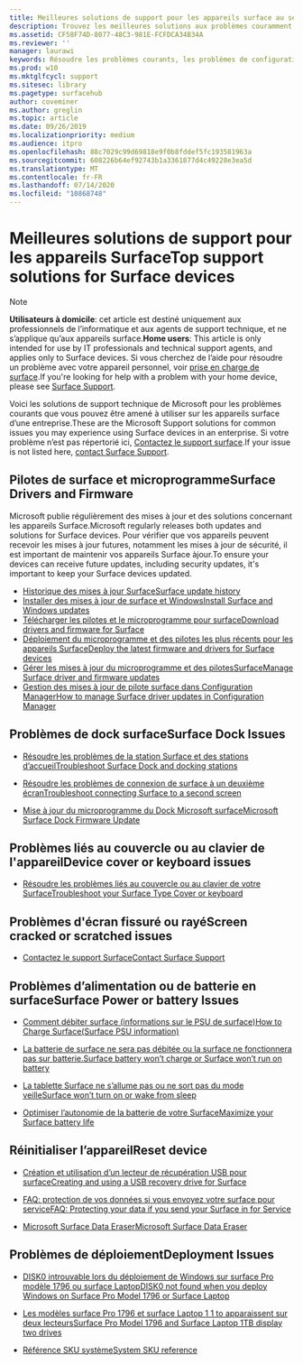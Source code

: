 ```yaml
---
title: Meilleures solutions de support pour les appareils surface au sein de l’entreprise
description: Trouvez les meilleures solutions aux problèmes couramment rencontrés lors de l’utilisation de Surface dans l’entreprise.
ms.assetid: CF58F74D-8077-48C3-981E-FCFDCA34B34A
ms.reviewer: ''
manager: laurawi
keywords: Résoudre les problèmes courants, les problèmes de configuration
ms.prod: w10
ms.mktglfcycl: support
ms.sitesec: library
ms.pagetype: surfacehub
author: coveminer
ms.author: greglin
ms.topic: article
ms.date: 09/26/2019
ms.localizationpriority: medium
ms.audience: itpro
ms.openlocfilehash: 88c7029c99d69818e9f0b8fddef5fc193581963a
ms.sourcegitcommit: 608226b64ef92743b1a3361877d4c49228e3ea5d
ms.translationtype: MT
ms.contentlocale: fr-FR
ms.lasthandoff: 07/14/2020
ms.locfileid: "10868748"
---
```

# <span data-ttu-id="96fea-104">Meilleures solutions de support pour les appareils Surface</span><span class="sxs-lookup"><span data-stu-id="96fea-104">Top support solutions for Surface devices</span></span>

> [!Note]
> <span data-ttu-id="96fea-105">**Utilisateurs à domicile**: cet article est destiné uniquement aux professionnels de l’informatique et aux agents de support technique, et ne s’applique qu’aux appareils surface.</span><span class="sxs-lookup"><span data-stu-id="96fea-105">**Home users**: This article is only intended for use by IT professionals and technical support agents, and applies only to Surface devices.</span></span> <span data-ttu-id="96fea-106">Si vous cherchez de l’aide pour résoudre un problème avec votre appareil personnel, voir [prise en charge de surface](contact-surface-support.md?tabs=online).</span><span class="sxs-lookup"><span data-stu-id="96fea-106">If you're looking for help with a problem with your home device, please see [Surface Support](contact-surface-support.md?tabs=online).</span></span>

<span data-ttu-id="96fea-107">Voici les solutions de support technique de Microsoft pour les problèmes courants que vous pouvez être amené à utiliser sur les appareils surface d’une entreprise.</span><span class="sxs-lookup"><span data-stu-id="96fea-107">These are the Microsoft Support solutions for common issues you may experience using Surface devices in an enterprise.</span></span> <span data-ttu-id="96fea-108">Si votre problème n’est pas répertorié ici, [Contactez le support surface](contact-surface-support.md?tabs=online).</span><span class="sxs-lookup"><span data-stu-id="96fea-108">If your issue is not listed here, [contact Surface Support](contact-surface-support.md?tabs=online).</span></span>

## <span data-ttu-id="96fea-109">Pilotes de surface et microprogramme</span><span class="sxs-lookup"><span data-stu-id="96fea-109">Surface Drivers and Firmware</span></span>

<span data-ttu-id="96fea-110">Microsoft publie régulièrement des mises à jour et des solutions concernant les appareils Surface.</span><span class="sxs-lookup"><span data-stu-id="96fea-110">Microsoft regularly releases both updates and solutions for Surface devices.</span></span> <span data-ttu-id="96fea-111">Pour vérifier que vos appareils peuvent recevoir les mises à jour futures, notamment les mises à jour de sécurité, il est important de maintenir vos appareils Surface àjour.</span><span class="sxs-lookup"><span data-stu-id="96fea-111">To ensure your devices can receive future updates, including security updates, it's important to keep your Surface devices updated.</span></span>

- [<span data-ttu-id="96fea-112">Historique des mises à jour Surface</span><span class="sxs-lookup"><span data-stu-id="96fea-112">Surface update history</span></span>](https://www.microsoft.com/surface/support/install-update-activate/surface-update-history)
- [<span data-ttu-id="96fea-113">Installer des mises à jour de surface et Windows</span><span class="sxs-lookup"><span data-stu-id="96fea-113">Install Surface and Windows updates</span></span>](https://www.microsoft.com/surface/support/performance-and-maintenance/install-software-updates-for-surface?os=windows-10&=undefined)
- [<span data-ttu-id="96fea-114">Télécharger les pilotes et le microprogramme pour surface</span><span class="sxs-lookup"><span data-stu-id="96fea-114">Download drivers and firmware for Surface</span></span>](https://support.microsoft.com/help/4023482)
- [<span data-ttu-id="96fea-115">Déploiement du microprogramme et des pilotes les plus récents pour les appareils Surface</span><span class="sxs-lookup"><span data-stu-id="96fea-115">Deploy the latest firmware and drivers for Surface devices</span></span>](https://docs.microsoft.com/surface/deploy-the-latest-firmware-and-drivers-for-surface-devices)
- [<span data-ttu-id="96fea-116">Gérer les mises à jour du microprogramme et des pilotesSurface</span><span class="sxs-lookup"><span data-stu-id="96fea-116">Manage Surface driver and firmware updates</span></span>](https://docs.microsoft.com/surface/manage-surface-pro-3-firmware-updates)
- [<span data-ttu-id="96fea-117">Gestion des mises à jour de pilote surface dans Configuration Manager</span><span class="sxs-lookup"><span data-stu-id="96fea-117">How to manage Surface driver updates in Configuration Manager</span></span>](https://support.microsoft.com/help/4098906)

## <span data-ttu-id="96fea-118">Problèmes de dock surface</span><span class="sxs-lookup"><span data-stu-id="96fea-118">Surface Dock Issues</span></span>

- [<span data-ttu-id="96fea-119">Résoudre les problèmes de la station Surface et des stations d’accueil</span><span class="sxs-lookup"><span data-stu-id="96fea-119">Troubleshoot Surface Dock and docking stations</span></span>](https://support.microsoft.com/help/4023468/surface-troubleshoot-surface-dock-and-docking-stations)

- [<span data-ttu-id="96fea-120">Résoudre les problèmes de connexion de surface à un deuxième écran</span><span class="sxs-lookup"><span data-stu-id="96fea-120">Troubleshoot connecting Surface to a second screen</span></span>](https://support.microsoft.com/help/4023496)

- [<span data-ttu-id="96fea-121">Mise à jour du microprogramme du Dock Microsoft surface</span><span class="sxs-lookup"><span data-stu-id="96fea-121">Microsoft Surface Dock Firmware Update</span></span>](https://docs.microsoft.com/surface/surface-dock-updater)

## <span data-ttu-id="96fea-122">Problèmes liés au couvercle ou au clavier de l'appareil</span><span class="sxs-lookup"><span data-stu-id="96fea-122">Device cover or keyboard issues</span></span>

- [<span data-ttu-id="96fea-123">Résoudre les problèmes liés au couvercle ou au clavier de votre Surface</span><span class="sxs-lookup"><span data-stu-id="96fea-123">Troubleshoot your Surface Type Cover or keyboard</span></span>](https://www.microsoft.com/surface/support/hardware-and-drivers/troubleshoot-surface-keyboards)

## <span data-ttu-id="96fea-124">Problèmes d'écran fissuré ou rayé</span><span class="sxs-lookup"><span data-stu-id="96fea-124">Screen cracked or scratched issues</span></span>

- [<span data-ttu-id="96fea-125">Contactez le support Surface</span><span class="sxs-lookup"><span data-stu-id="96fea-125">Contact Surface Support</span></span>](contact-surface-support.md?tabs=online)

## <span data-ttu-id="96fea-126">Problèmes d’alimentation ou de batterie en surface</span><span class="sxs-lookup"><span data-stu-id="96fea-126">Surface Power or battery Issues</span></span>

- [<span data-ttu-id="96fea-127">Comment débiter surface (informations sur le PSU de surface)</span><span class="sxs-lookup"><span data-stu-id="96fea-127">How to Charge Surface(Surface PSU information)</span></span>](https://support.microsoft.com/help/4023496)

- [<span data-ttu-id="96fea-128">La batterie de surface ne sera pas débitée ou la surface ne fonctionnera pas sur batterie.</span><span class="sxs-lookup"><span data-stu-id="96fea-128">Surface battery won’t charge or Surface won’t run on battery</span></span>](https://support.microsoft.com/help/4023536)

- [<span data-ttu-id="96fea-129">La tablette Surface ne s’allume pas ou ne sort pas du mode veille</span><span class="sxs-lookup"><span data-stu-id="96fea-129">Surface won’t turn on or wake from sleep</span></span>](https://support.microsoft.com/help/4023537)

- [<span data-ttu-id="96fea-130">Optimiser l’autonomie de la batterie de votre Surface</span><span class="sxs-lookup"><span data-stu-id="96fea-130">Maximize your Surface battery life</span></span>](https://support.microsoft.com/help/4483194)

## <span data-ttu-id="96fea-131">Réinitialiser l’appareil</span><span class="sxs-lookup"><span data-stu-id="96fea-131">Reset device</span></span>

- [<span data-ttu-id="96fea-132">Création et utilisation d’un lecteur de récupération USB pour surface</span><span class="sxs-lookup"><span data-stu-id="96fea-132">Creating and using a USB recovery drive for Surface</span></span>](https://support.microsoft.com/help/4023512)

- [<span data-ttu-id="96fea-133">FAQ: protection de vos données si vous envoyez votre surface pour service</span><span class="sxs-lookup"><span data-stu-id="96fea-133">FAQ: Protecting your data if you send your Surface in for Service</span></span>](https://support.microsoft.com/help/4023508)

- [<span data-ttu-id="96fea-134">Microsoft Surface Data Eraser</span><span class="sxs-lookup"><span data-stu-id="96fea-134">Microsoft Surface Data Eraser</span></span>](https://docs.microsoft.com/surface/microsoft-surface-data-eraser)

## <span data-ttu-id="96fea-135">Problèmes de déploiement</span><span class="sxs-lookup"><span data-stu-id="96fea-135">Deployment Issues</span></span>

- [<span data-ttu-id="96fea-136">DISK0 introuvable lors du déploiement de Windows sur surface Pro modèle 1796 ou surface Laptop</span><span class="sxs-lookup"><span data-stu-id="96fea-136">DISK0 not found when you deploy Windows on Surface Pro Model 1796 or Surface Laptop</span></span>](https://support.microsoft.com/help/4046108)

- [<span data-ttu-id="96fea-137">Les modèles surface Pro 1796 et surface Laptop 1 1 to apparaissent sur deux lecteurs</span><span class="sxs-lookup"><span data-stu-id="96fea-137">Surface Pro Model 1796 and Surface Laptop 1TB display two drives</span></span>](https://support.microsoft.com/help/4046105)

- [<span data-ttu-id="96fea-138">Référence SKU système</span><span class="sxs-lookup"><span data-stu-id="96fea-138">System SKU reference</span></span>](https://docs.microsoft.com/surface/surface-system-sku-reference)
